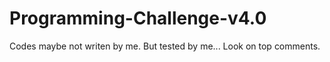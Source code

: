 # Programming-Challenge-v4.0
Codes maybe not writen by me. But tested by me... Look on top comments.

